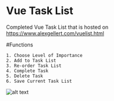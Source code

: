 # Vue Task List
Completed Vue Task List that is hosted on https://www.alexgellert.com/vuelist.html

#Functions
```
1. Choose Level of Importance
2. Add to Task List
3. Re-order Task List
4. Complete Task
5. Delete Task
6. Save Current Task List
```

![alt text](https://github.com/AlexGellert/VueTaskList/blob/master/src/screenshot.png)
